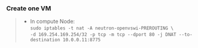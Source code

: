 ### Create one VM 

> + In compute Node:  
>        `sudo iptables -t nat -A neutron-openvswi-PREROUTING \`  
>        `-d 169.254.169.254/32 -p tcp -m tcp --dport 80 -j DNAT --to-destination 10.0.0.11:8775`  

